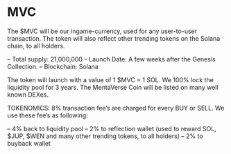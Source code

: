 # MVC
The $MVC will be our ingame-currency, used for any user-to-user transaction. The token will also reflect other trending tokens on the Solana chain, to all holders.




– Total supply: 21,000,000
– Launch Date: A few weeks after the Genesis Collection.
– Blockchain: Solana

The token will launch with a value of 1 $MVC = 1 SOL.
We 100% lock the liquidity pool for 3 years.
The MentaVerse Coin will be listed on many well known DEXes.

TOKENOMICS:
8% transaction fee’s are charged for every BUY or SELL.
We use these fee’s as following:

– 4% back to liquidity pool
– 2% to reflection wallet
(used to reward SOL, $JUP, $WEN and many other trending tokens, to all holders)
– 2% to buyback wallet
